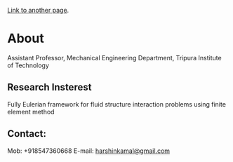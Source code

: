 [Link to another page](./another-page.html).


# About

Assistant Professor,
Mechanical Engineering Department,
Tripura Institute of Technology

## Research Insterest

Fully Eulerian framework for fluid structure interaction problems using finite element method


## Contact:
Mob: +918547360668
E-mail: harshinkamal@gmail.com







